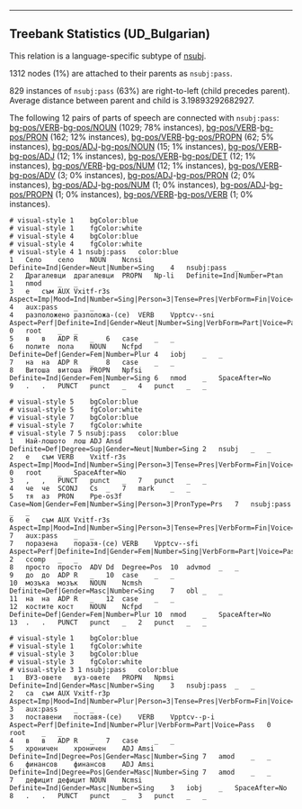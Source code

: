 

--------------------------------------------------------------------------------

## Treebank Statistics (UD_Bulgarian)

This relation is a language-specific subtype of [nsubj]().

1312 nodes (1%) are attached to their parents as `nsubj:pass`.

829 instances of `nsubj:pass` (63%) are right-to-left (child precedes parent).
Average distance between parent and child is 3.19893292682927.

The following 12 pairs of parts of speech are connected with `nsubj:pass`: [bg-pos/VERB]()-[bg-pos/NOUN]() (1029; 78% instances), [bg-pos/VERB]()-[bg-pos/PRON]() (162; 12% instances), [bg-pos/VERB]()-[bg-pos/PROPN]() (62; 5% instances), [bg-pos/ADJ]()-[bg-pos/NOUN]() (15; 1% instances), [bg-pos/VERB]()-[bg-pos/ADJ]() (12; 1% instances), [bg-pos/VERB]()-[bg-pos/DET]() (12; 1% instances), [bg-pos/VERB]()-[bg-pos/NUM]() (12; 1% instances), [bg-pos/VERB]()-[bg-pos/ADV]() (3; 0% instances), [bg-pos/ADJ]()-[bg-pos/PRON]() (2; 0% instances), [bg-pos/ADJ]()-[bg-pos/NUM]() (1; 0% instances), [bg-pos/ADJ]()-[bg-pos/PROPN]() (1; 0% instances), [bg-pos/VERB]()-[bg-pos/VERB]() (1; 0% instances).


~~~ conllu
# visual-style 1	bgColor:blue
# visual-style 1	fgColor:white
# visual-style 4	bgColor:blue
# visual-style 4	fgColor:white
# visual-style 4 1 nsubj:pass	color:blue
1	Село	село	NOUN	Ncnsi	Definite=Ind|Gender=Neut|Number=Sing	4	nsubj:pass	_	_
2	Драгалевци	драгалевци	PROPN	Np-li	Definite=Ind|Number=Ptan	1	nmod	_	_
3	е	съм	AUX	Vxitf-r3s	Aspect=Imp|Mood=Ind|Number=Sing|Person=3|Tense=Pres|VerbForm=Fin|Voice=Act	4	aux:pass	_	_
4	разположено	разположа-(се)	VERB	Vpptcv--sni	Aspect=Perf|Definite=Ind|Gender=Neut|Number=Sing|VerbForm=Part|Voice=Pass	0	root	_	_
5	в	в	ADP	R	_	6	case	_	_
6	полите	пола	NOUN	Ncfpd	Definite=Def|Gender=Fem|Number=Plur	4	iobj	_	_
7	на	на	ADP	R	_	8	case	_	_
8	Витоша	витоша	PROPN	Npfsi	Definite=Ind|Gender=Fem|Number=Sing	6	nmod	_	SpaceAfter=No
9	.	.	PUNCT	punct	_	4	punct	_	_

~~~


~~~ conllu
# visual-style 5	bgColor:blue
# visual-style 5	fgColor:white
# visual-style 7	bgColor:blue
# visual-style 7	fgColor:white
# visual-style 7 5 nsubj:pass	color:blue
1	Най-лошото	лош	ADJ	Ansd	Definite=Def|Degree=Sup|Gender=Neut|Number=Sing	2	nsubj	_	_
2	е	съм	VERB	Vxitf-r3s	Aspect=Imp|Mood=Ind|Number=Sing|Person=3|Tense=Pres|VerbForm=Fin|Voice=Act	0	root	_	SpaceAfter=No
3	,	,	PUNCT	punct	_	7	punct	_	_
4	че	че	SCONJ	Cs	_	7	mark	_	_
5	тя	аз	PRON	Ppe-os3f	Case=Nom|Gender=Fem|Number=Sing|Person=3|PronType=Prs	7	nsubj:pass	_	_
6	е	съм	AUX	Vxitf-r3s	Aspect=Imp|Mood=Ind|Number=Sing|Person=3|Tense=Pres|VerbForm=Fin|Voice=Act	7	aux:pass	_	_
7	поразена	поразя-(се)	VERB	Vpptcv--sfi	Aspect=Perf|Definite=Ind|Gender=Fem|Number=Sing|VerbForm=Part|Voice=Pass	2	ccomp	_	_
8	просто	просто	ADV	Dd	Degree=Pos	10	advmod	_	_
9	до	до	ADP	R	_	10	case	_	_
10	мозъка	мозък	NOUN	Ncmsh	Definite=Def|Gender=Masc|Number=Sing	7	obl	_	_
11	на	на	ADP	R	_	12	case	_	_
12	костите	кост	NOUN	Ncfpd	Definite=Def|Gender=Fem|Number=Plur	10	nmod	_	SpaceAfter=No
13	.	.	PUNCT	punct	_	2	punct	_	_

~~~


~~~ conllu
# visual-style 1	bgColor:blue
# visual-style 1	fgColor:white
# visual-style 3	bgColor:blue
# visual-style 3	fgColor:white
# visual-style 3 1 nsubj:pass	color:blue
1	ВУЗ-овете	вуз-овете	PROPN	Npmsi	Definite=Ind|Gender=Masc|Number=Sing	3	nsubj:pass	_	_
2	са	съм	AUX	Vxitf-r3p	Aspect=Imp|Mood=Ind|Number=Plur|Person=3|Tense=Pres|VerbForm=Fin|Voice=Act	3	aux:pass	_	_
3	поставени	поставя-(се)	VERB	Vpptcv--p-i	Aspect=Perf|Definite=Ind|Number=Plur|VerbForm=Part|Voice=Pass	0	root	_	_
4	в	в	ADP	R	_	7	case	_	_
5	хроничен	хроничен	ADJ	Amsi	Definite=Ind|Degree=Pos|Gender=Masc|Number=Sing	7	amod	_	_
6	финансов	финансов	ADJ	Amsi	Definite=Ind|Degree=Pos|Gender=Masc|Number=Sing	7	amod	_	_
7	дефицит	дефицит	NOUN	Ncmsi	Definite=Ind|Gender=Masc|Number=Sing	3	iobj	_	SpaceAfter=No
8	.	.	PUNCT	punct	_	3	punct	_	_

~~~


